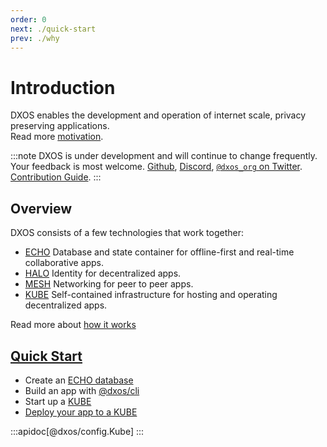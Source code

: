 ```yaml
---
order: 0
next: ./quick-start
prev: ./why
---
```


# Introduction

DXOS enables the development and operation of internet scale, privacy preserving applications. <br/> Read more [motivation](why.md).

:::note
DXOS is under development and will continue to change frequently. <br/>Your feedback is most welcome. [Github](https://github.com/dxos/dxos/issues), [Discord](), [`@dxos_org` on Twitter](https://twitter.com/dxos_org). <br/>[Contribution Guide](https://github.com/dxos/dxos/blob/main/CONTRIBUTING.md).
:::

## Overview

DXOS consists of a few technologies that work together:

*   [ECHO](echo) Database and state container for offline-first and real-time collaborative apps.
*   [HALO](halo) Identity for decentralized apps.
*   [MESH](mesh) Networking for peer to peer apps.
*   [KUBE](kube) Self-contained infrastructure for hosting and operating decentralized apps.

Read more about [how it works](how-it-works)

## [Quick Start](quick-start.md)

*   Create an [ECHO database](quick-start#using-an-echo-database-for-state-consensus)
*   Build an app with [@dxos/cli](quick-start#creating-apps)
*   Start up a [KUBE](quick-start#starting-a-kube)
*   [Deploy your app to a KUBE](quick-start#deploying-your-app-to-a-kube)

:::apidoc[@dxos/config.Kube]
:::
